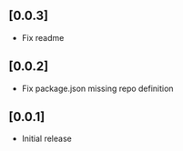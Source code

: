 ## [0.0.3]
- Fix readme

## [0.0.2]
- Fix package.json missing repo definition


## [0.0.1]
- Initial release
